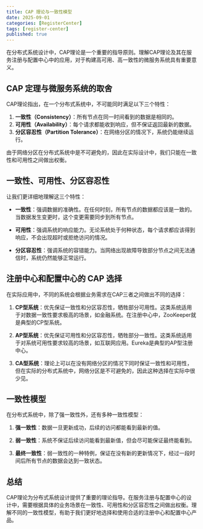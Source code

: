 ```yaml
---
title: CAP 理论与一致性模型
date: 2025-09-01
categories: [RegisterCenter]
tags: [register-center]
published: true
---
```


在分布式系统设计中，CAP理论是一个重要的指导原则。理解CAP理论及其在服务注册与配置中心中的应用，对于构建高可用、高一致性的微服务系统具有重要意义。

## CAP 定理与微服务系统的取舍

CAP理论指出，在一个分布式系统中，不可能同时满足以下三个特性：

1. **一致性（Consistency）**：所有节点在同一时间看到的数据是相同的。
2. **可用性（Availability）**：每个请求都能收到响应，但不保证返回最新的数据。
3. **分区容忍性（Partition Tolerance）**：在网络分区的情况下，系统仍能继续运行。

由于网络分区在分布式系统中是不可避免的，因此在实际设计中，我们只能在一致性和可用性之间做出权衡。

## 一致性、可用性、分区容忍性

让我们更详细地理解这三个特性：

- **一致性**：强调数据的准确性。在任何时刻，所有节点的数据都应该是一致的。当数据发生变更时，这个变更需要同步到所有节点。

- **可用性**：强调系统的响应能力。无论系统处于何种状态，每个请求都应该得到响应，不会出现超时或拒绝访问的情况。

- **分区容忍性**：强调系统的容错能力。当网络出现故障导致部分节点之间无法通信时，系统仍然能够正常运行。

## 注册中心和配置中心的 CAP 选择

在实际应用中，不同的系统会根据业务需求在CAP三者之间做出不同的选择：

1. **CP型系统**：优先保证一致性和分区容忍性，牺牲部分可用性。这类系统适用于对数据一致性要求极高的场景，如金融系统。在注册中心中，ZooKeeper就是典型的CP型系统。

2. **AP型系统**：优先保证可用性和分区容忍性，牺牲部分一致性。这类系统适用于对系统可用性要求较高的场景，如互联网应用。Eureka是典型的AP型注册中心。

3. **CA型系统**：理论上可以在没有网络分区的情况下同时保证一致性和可用性，但在实际的分布式系统中，网络分区是不可避免的，因此这种选择在实际中很少见。

## 一致性模型

在分布式系统中，除了强一致性外，还有多种一致性模型：

1. **强一致性**：数据一旦更新成功，后续的访问都能看到最新的值。

2. **弱一致性**：系统不保证后续访问能看到最新值，但会尽可能保证最终能看到。

3. **最终一致性**：弱一致性的一种特例，保证在没有新的更新情况下，经过一段时间后所有节点的数据会达到一致状态。

## 总结

CAP理论为分布式系统设计提供了重要的理论指导。在服务注册与配置中心的设计中，需要根据具体的业务场景在一致性、可用性和分区容忍性之间做出权衡。理解不同的一致性模型，有助于我们更好地选择和使用合适的注册中心和配置中心产品。